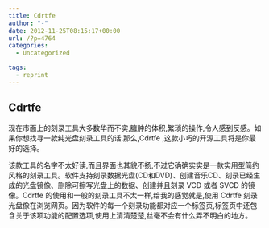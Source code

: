 ```yaml
---
title: Cdrtfe
author: "-"
date: 2012-11-25T08:15:17+00:00
url: /?p=4764
categories:
  - Uncategorized

tags:
  - reprint
---
```

## Cdrtfe
现在市面上的刻录工具大多数华而不实,臃肿的体积,繁琐的操作,令人感到反感。如果你想找寻一款纯光盘刻录工具的话,那么,Cdrtfe ,这款小巧的开源工具将是你最好的选择。

该款工具的名字不太好读,而且界面也其貌不扬,不过它确确实实是一款实用型简约风格的刻录工具。软件支持刻录数据光盘(CD和DVD)、创建音乐CD、刻录已经生成的光盘镜像、删除可擦写光盘上的数据、创建并且刻录 VCD 或者 SVCD 的镜像。Cdrtfe 的使用和一般的刻录工具不太一样,给我的感觉就是,使用 Cdrtfe 刻录光盘像在浏览网页。因为软件的每一个刻录功能都对应一个标签页,标签页中还包含关于该项功能的配置选项,使用上清清楚楚,丝毫不会有什么弄不明白的地方。